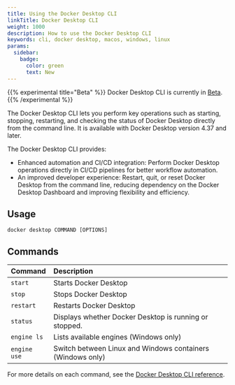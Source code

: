 ```yaml
---
title: Using the Docker Desktop CLI
linkTitle: Docker Desktop CLI
weight: 1000
description: How to use the Docker Desktop CLI
keywords: cli, docker desktop, macos, windows, linux
params:
  sidebar:
    badge:
      color: green
      text: New
---
```


{{% experimental title="Beta" %}}
Docker Desktop CLI is currently in [Beta](../../release-lifecycle.md#beta).
{{% /experimental %}}

The Docker Desktop CLI lets you perform key operations such as starting, stopping, restarting, and checking the status of Docker Desktop directly from the command line. It is available with Docker Desktop version 4.37 and later.

The Docker Desktop CLI provides:

- Enhanced automation and CI/CD integration: Perform Docker Desktop operations directly in CI/CD pipelines for better workflow automation.
- An improved developer experience: Restart, quit, or reset Docker Desktop from the command line, reducing dependency on the Docker Desktop Dashboard and improving flexibility and efficiency.

## Usage

```console
docker desktop COMMAND [OPTIONS]
```

## Commands

| Command              | Description                              |
|:---------------------|:-----------------------------------------|
| `start`              | Starts Docker Desktop                    |
| `stop`               | Stops Docker Desktop                     |
| `restart`            | Restarts Docker Desktop                  |
| `status`             | Displays whether Docker Desktop is running or stopped.       |
| `engine ls`          | Lists available engines (Windows only)   |
| `engine use`        | Switch between Linux and Windows containers (Windows only) |

For more details on each command, see the [Docker Desktop CLI reference](/reference/cli/docker/desktop/_index.md).
